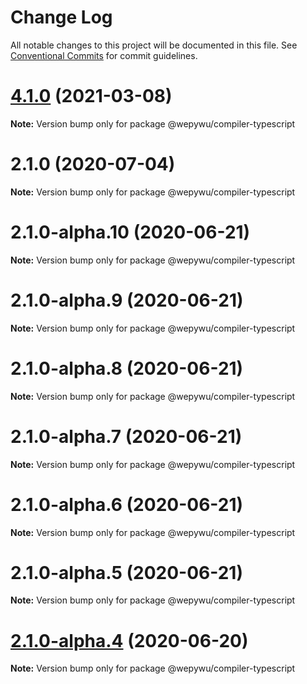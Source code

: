 # Change Log

All notable changes to this project will be documented in this file.
See [Conventional Commits](https://conventionalcommits.org) for commit guidelines.

# [4.1.0](https://github.com/zhangli344236745/wepy/compare/v2.1.0...v4.1.0) (2021-03-08)

**Note:** Version bump only for package @wepywu/compiler-typescript






# 2.1.0 (2020-07-04)

**Note:** Version bump only for package @wepywu/compiler-typescript





# 2.1.0-alpha.10 (2020-06-21)

**Note:** Version bump only for package @wepywu/compiler-typescript





# 2.1.0-alpha.9 (2020-06-21)

**Note:** Version bump only for package @wepywu/compiler-typescript





# 2.1.0-alpha.8 (2020-06-21)

**Note:** Version bump only for package @wepywu/compiler-typescript





# 2.1.0-alpha.7 (2020-06-21)

**Note:** Version bump only for package @wepywu/compiler-typescript





# 2.1.0-alpha.6 (2020-06-21)

**Note:** Version bump only for package @wepywu/compiler-typescript





# 2.1.0-alpha.5 (2020-06-21)

**Note:** Version bump only for package @wepywu/compiler-typescript





# [2.1.0-alpha.4](https://github.com/Tencent/wepy/compare/v2.1.0-alpha.2...v2.1.0-alpha.4) (2020-06-20)

**Note:** Version bump only for package @wepywu/compiler-typescript
